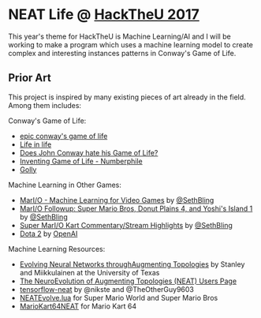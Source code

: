 # NEAT Life @ [HackTheU 2017](https://hacktheu.com/)
This year's theme for HackTheU is Machine Learning/AI and I will be working to make a program which uses  a machine learning model to create complex and interesting instances patterns in Conway's Game of Life.

## Prior Art

This project is inspired by many existing pieces of art already in the field. Among them includes:

Conway's Game of Life:
- [epic conway's game of life](https://www.youtube.com/watch?v=C2vgICfQawE)
- [Life in life](https://www.youtube.com/watch?v=xP5-iIeKXE8)
- [Does John Conway hate his Game of Life?](https://www.youtube.com/watch?v=E8kUJL04ELA)
- [Inventing Game of Life - Numberphile](https://www.youtube.com/watch?v=R9Plq-D1gEk)
- [Golly](http://golly.sourceforge.net/)

Machine Learning in Other Games:
- [MarI/O - Machine Learning for Video Games](https://www.youtube.com/watch?v=qv6UVOQ0F44) by [@SethBling](http://twitter.com/SethBling)
- [MarI/O Followup: Super Mario Bros, Donut Plains 4, and Yoshi's Island 1](https://www.youtube.com/watch?v=iakFfOmanJU) by [@SethBling](http://twitter.com/SethBling)
- [Super MarI/O Kart Commentary/Stream Highlights](https://www.youtube.com/watch?v=S9Y_I9vY8Qw) by [@SethBling](http://twitter.com/SethBling)
- [Dota 2](https://blog.openai.com/dota-2/) by [OpenAI](https://openai.com/)

Machine Learning Resources:
- [Evolving Neural Networks throughAugmenting Topologies](http://nn.cs.utexas.edu/downloads/papers/stanley.ec02.pdf) by Stanley and Miikkulainen at the University of Texas
- [The NeuroEvolution of Augmenting Topologies (NEAT) Users Page](https://www.cs.ucf.edu/~kstanley/neat.html)
- [tensorflow-neat](https://github.com/TheOtherGuy9603/tensorflow-neat) by @nikste and @TheOtherGuy9603
- [NEATEvolve.lua](https://pastebin.com/ZZmSNaHX) for Super Mario World and Super Mario Bros
- [MarioKart64NEAT](https://github.com/nicknlsn/MarioKart64NEAT) for Mario Kart 64